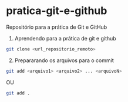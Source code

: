 # pratica-git-e-github
Repositório para a prática de Git e GitHub

1. Aprendendo para a prática de git e github

```bash
git clone <url_repositorio_remoto>
```

2. Prepararando os arquivos para o commit

```bash
git add <arquivo1> <arquivo2> ... <arquivoN>
```
OU
```bash
git add .
```
